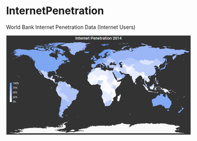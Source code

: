 # InternetPenetration
World Bank Internet Penetration Data (Internet Users)

![Internet Penetration 2014][42]

[42]: images/2014.png "Internet Penetration 2014"
